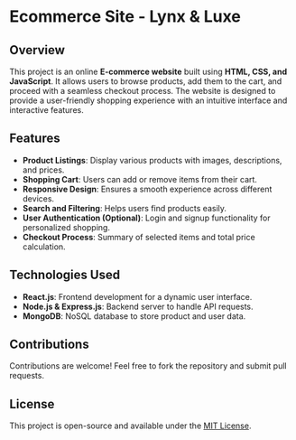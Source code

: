 # Ecommerce Site - Lynx & Luxe



## Overview

This project is an online **E-commerce website** built using **HTML, CSS, and JavaScript**. It allows users to browse products, add them to the cart, and proceed with a seamless checkout process. The website is designed to provide a user-friendly shopping experience with an intuitive interface and interactive features.

## Features

- **Product Listings**: Display various products with images, descriptions, and prices.
- **Shopping Cart**: Users can add or remove items from their cart.
- **Responsive Design**: Ensures a smooth experience across different devices.
- **Search and Filtering**: Helps users find products easily.
- **User Authentication (Optional)**: Login and signup functionality for personalized shopping.
- **Checkout Process**: Summary of selected items and total price calculation.

## Technologies Used

- **React.js**: Frontend development for a dynamic user interface.
- **Node.js & Express.js**: Backend server to handle API requests.
- **MongoDB**: NoSQL database to store product and user data.


## Contributions

Contributions are welcome! Feel free to fork the repository and submit pull requests.

## License

This project is open-source and available under the [MIT License](LICENSE).

